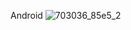 Android
![703036_85e5_2](https://user-images.githubusercontent.com/10812410/64147001-2c23f800-ce49-11e9-8958-ca9ccabe9d71.jpg)
